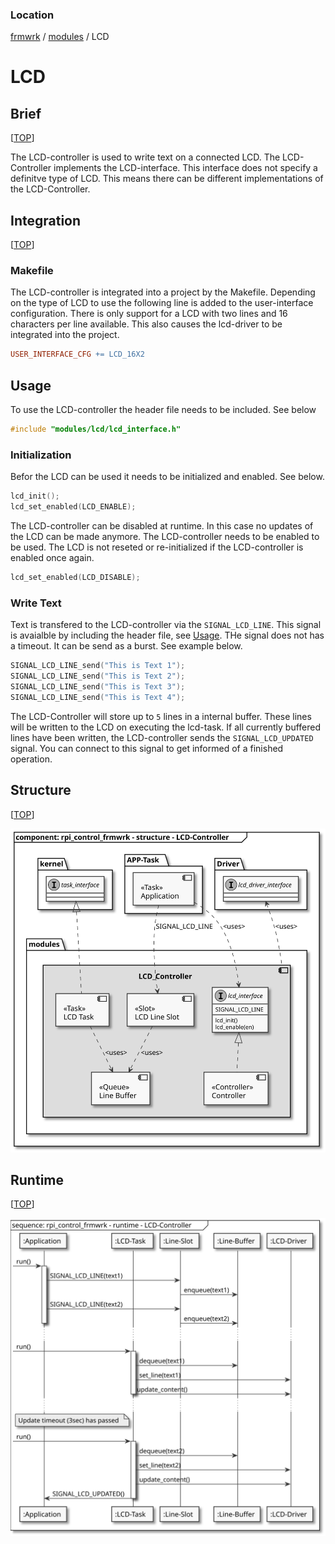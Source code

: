 
### Location
[frmwrk](../../../../README.md) / [modules](../../readme_modules.md) / LCD

# LCD

## Brief
[[TOP](#location)]

The LCD-controller is used to write text on a connected LCD.
The LCD-Controller implements the LCD-interface.
This interface does not specify a definitve type of LCD.
This means there can be different implementations of the LCD-Controller.

## Integration
[[TOP](#location)]

### Makefile

The LCD-controller is integrated into a project by the Makefile. Depending on the type of LCD to use
the following line is added to the user-interface configuration. There is only support for a LCD with two lines and 16 characters per line available. This also causes the lcd-driver to be integrated into the project.

```Makefile
USER_INTERFACE_CFG += LCD_16X2
```

## Usage

To use the LCD-controller the header file needs to be included. See below

```C
#include "modules/lcd/lcd_interface.h"
```

### Initialization

Befor the LCD can be used it needs to be initialized and enabled. See below.

```C
lcd_init();
lcd_set_enabled(LCD_ENABLE);
```

The LCD-controller can be disabled at runtime. In this case no updates of the LCD can be made anymore.
The LCD-controller needs to be enabled to be used. The LCD is not reseted or re-initialized if the
LCD-controller is enabled once again.

```C
lcd_set_enabled(LCD_DISABLE);
```
### Write Text

Text is transfered to the LCD-controller via the `SIGNAL_LCD_LINE`.
This signal is avaialble by including the header file, see [Usage](#usage).
THe signal does not has a timeout. It can be send as a burst. See example below.

```C
SIGNAL_LCD_LINE_send("This is Text 1");
SIGNAL_LCD_LINE_send("This is Text 2");
SIGNAL_LCD_LINE_send("This is Text 3");
SIGNAL_LCD_LINE_send("This is Text 4");
```

The LCD-Controller
will store up to `5` lines in a internal buffer. These lines will be written to the LCD
on executing the lcd-task. If all currently buffered lines have been written, the LCD-controller sends the 
 `SIGNAL_LCD_UPDATED` signal. You can connect to this signal to get informed of a finished operation.

## Structure
[[TOP](#location)]

![Context](../../../modules/lcd/uml/img/rpi_control_frmwrk_diagram_component_lcd_controller.svg )

## Runtime
[[TOP](#location)]

![Context](../../../modules/lcd/uml/img/rpi_control_frmwrk_diagram_sequence_lcd_controller.svg )


